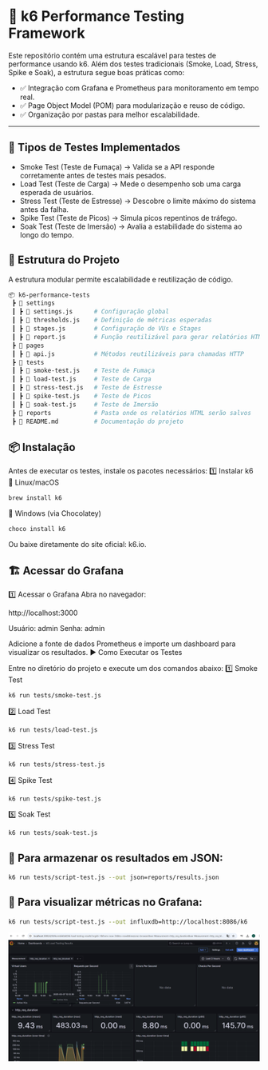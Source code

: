 # 🚀 k6 Performance Testing Framework

Este repositório contém uma estrutura escalável para testes de performance usando k6.
Além dos testes tradicionais (Smoke, Load, Stress, Spike e Soak), a estrutura segue boas práticas como:

- ✅ Integração com Grafana e Prometheus para monitoramento em tempo real.
- ✅ Page Object Model (POM) para modularização e reuso de código.
- ✅ Organização por pastas para melhor escalabilidade.
---
## 📌 Tipos de Testes Implementados

   - Smoke Test (Teste de Fumaça) → Valida se a API responde corretamente antes de testes mais pesados.
   - Load Test (Teste de Carga) → Mede o desempenho sob uma carga esperada de usuários.
   - Stress Test (Teste de Estresse) → Descobre o limite máximo do sistema antes da falha.
   - Spike Test (Teste de Picos) → Simula picos repentinos de tráfego.
   - Soak Test (Teste de Imersão) → Avalia a estabilidade do sistema ao longo do tempo.

## 📂 Estrutura do Projeto

A estrutura modular permite escalabilidade e reutilização de código.
```sh
📦 k6-performance-tests
 ┣ 📂 settings
 ┃ ┣ 📜 settings.js      # Configuração global
 ┃ ┣ 📜 thresholds.js    # Definição de métricas esperadas
 ┃ ┣ 📜 stages.js        # Configuração de VUs e Stages
 ┃ ┣ 📜 report.js        # Função reutilizável para gerar relatórios HTML ✅
 ┣ 📂 pages
 ┃ ┣ 📜 api.js           # Métodos reutilizáveis para chamadas HTTP
 ┣ 📂 tests
 ┃ ┣ 📜 smoke-test.js    # Teste de Fumaça
 ┃ ┣ 📜 load-test.js     # Teste de Carga
 ┃ ┣ 📜 stress-test.js   # Teste de Estresse
 ┃ ┣ 📜 spike-test.js    # Teste de Picos
 ┃ ┣ 📜 soak-test.js     # Teste de Imersão
 ┣ 📂 reports            # Pasta onde os relatórios HTML serão salvos
 ┣ 📜 README.md          # Documentação do projeto
```
## 📦 Instalação

Antes de executar os testes, instale os pacotes necessários:
1️⃣ Instalar k6
🔹 Linux/macOS
```sh
brew install k6
```
🔹 Windows (via Chocolatey)
```sh
choco install k6
```
Ou baixe diretamente do site oficial: k6.io.
## 🏗️ Acessar do Grafana

1️⃣ Acessar o Grafana
Abra no navegador:

http://localhost:3000

Usuário: admin
Senha: admin

Adicione a fonte de dados Prometheus e importe um dashboard para visualizar os resultados.
▶️ Como Executar os Testes

Entre no diretório do projeto e execute um dos comandos abaixo:
1️⃣ Smoke Test
```sh
k6 run tests/smoke-test.js
```
2️⃣ Load Test
```sh
k6 run tests/load-test.js
```
3️⃣ Stress Test
```sh
k6 run tests/stress-test.js
```
4️⃣ Spike Test
```sh
k6 run tests/spike-test.js
```
5️⃣ Soak Test
```sh
k6 run tests/soak-test.js
```
## 📌 Para armazenar os resultados em JSON:
```sh
k6 run tests/script-test.js --out json=reports/results.json
```
## 📌 Para visualizar métricas no Grafana:
```sh
k6 run tests/script-test.js --out influxdb=http://localhost:8086/k6
```
![alt text](image.png)